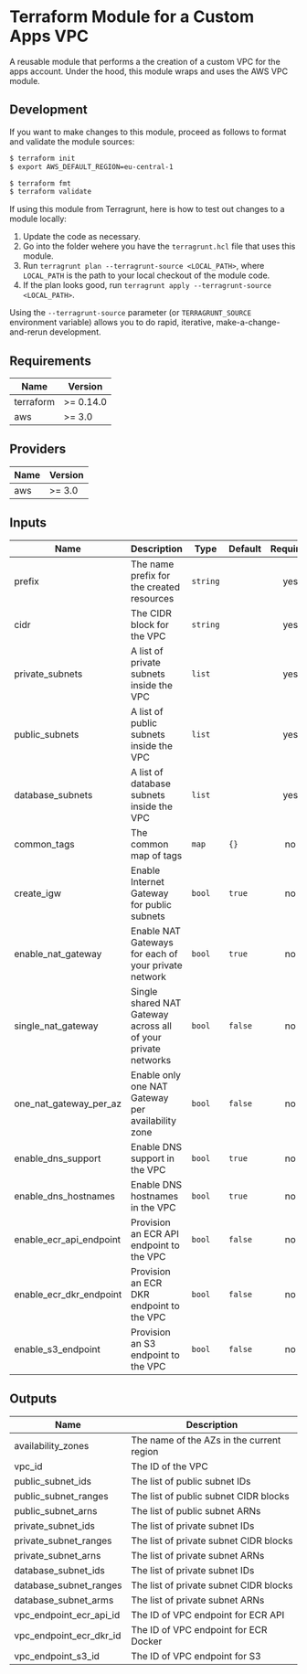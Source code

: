 # Terraform Module for a Custom Apps VPC

A reusable module that performs a the creation of a custom VPC for the apps account.
Under the hood, this module wraps and uses the AWS VPC module.

## Development

If you want to make changes to this module, proceed as follows to format and validate the module sources:

```bash
$ terraform init
$ export AWS_DEFAULT_REGION=eu-central-1

$ terraform fmt
$ terraform validate
``` 

If using this module from Terragrunt, here is how to test out changes to a module locally:

1. Update the code as necessary.
2. Go into the folder wehere you have the `terragrunt.hcl` file that uses this module.
3. Run `terragrunt plan --terragrunt-source <LOCAL_PATH>`, where `LOCAL_PATH` is the path to your local checkout of the module code.
4. If the plan looks good, run `terragrunt apply --terragrunt-source <LOCAL_PATH>`.

Using the `--terragrunt-source` parameter (or `TERRAGRUNT_SOURCE` environment variable) allows you to do rapid, iterative, make-a-change-and-rerun development.

## Requirements

| Name | Version |
|------|---------|
| terraform | >= 0.14.0 |
| aws       | >= 3.0 |

## Providers

| Name | Version |
|------|---------|
| aws  | >= 3.0 |

## Inputs

| Name | Description | Type | Default | Required |
|------|-------------|------|---------|:--------:|
| prefix | The name prefix for the created resources | `string` |  | yes |
| cidr | The CIDR block for the VPC | `string` |  | yes |
| private_subnets | A list of private subnets inside the VPC | `list` |  | yes |
| public_subnets | A list of public subnets inside the VPC | `list` |  | yes |
| database_subnets | A list of database subnets inside the VPC | `list` |  | yes |
| common_tags | The common map of tags | `map` | `{}` | no |
| create_igw | Enable Internet Gateway for public subnets | `bool` | `true` | no |
| enable_nat_gateway | Enable NAT Gateways for each of your private network | `bool` | `true` | no |
| single_nat_gateway | Single shared NAT Gateway across all of your private networks | `bool` | `false` | no |
| one_nat_gateway_per_az | Enable only one NAT Gateway per availability zone | `bool` | `false` | no |
| enable_dns_support | Enable DNS support in the VPC | `bool` | `true` | no |
| enable_dns_hostnames | Enable DNS hostnames in the VPC | `bool` | `true` | no |
| enable_ecr_api_endpoint | Provision an ECR API endpoint to the VPC | `bool` | `false` | no |
| enable_ecr_dkr_endpoint | Provision an ECR DKR endpoint to the VPC | `bool` | `false` | no |
| enable_s3_endpoint | Provision an S3 endpoint to the VPC | `bool` | `false` | no |

## Outputs

| Name | Description |
|------|-------------|
| availability_zones | The name of the AZs in the current region |
| vpc_id | The ID of the VPC |
| public_subnet_ids | The list of public subnet IDs |
| public_subnet_ranges | The list of public subnet CIDR blocks |
| public_subnet_arns | The list of public subnet ARNs |
| private_subnet_ids | The list of private subnet IDs |
| private_subnet_ranges | The list of private subnet CIDR blocks |
| private_subnet_arns | The list of private subnet ARNs |
| database_subnet_ids | The list of private subnet IDs |
| database_subnet_ranges | The list of private subnet CIDR blocks |
| database_subnet_arms | The list of private subnet ARNs |
| vpc_endpoint_ecr_api_id | The ID of VPC endpoint for ECR API |
| vpc_endpoint_ecr_dkr_id | The ID of VPC endpoint for ECR Docker |
| vpc_endpoint_s3_id | The ID of VPC endpoint for S3 |
